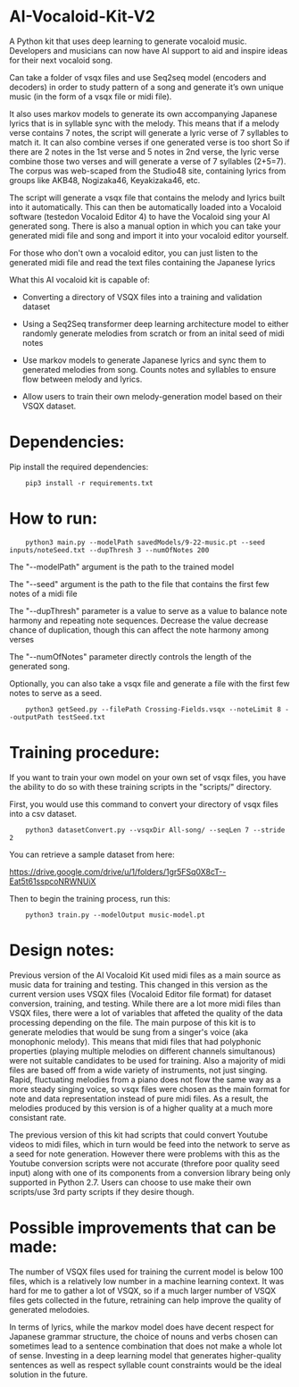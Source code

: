 # AI-Vocaloid-Kit-V2
A Python kit that uses deep learning to generate vocaloid music. Developers and musicians can now have AI support to aid and inspire ideas for their next vocaloid song.

Can take a folder of vsqx files and use Seq2seq model (encoders and decoders) in order to study pattern of a song and generate it’s own unique music (in the form of a vsqx file or midi file). 

It also uses markov models to generate its own accompanying Japanese lyrics that is in syllable sync with the melody. This means that if a melody verse contains 7 notes, the script will generate a lyric verse of 7 syllables to match it. It can also combine verses if one generated verse is too short So if there are 2 notes in the 1st verse and 5 notes in 2nd verse, the lyric verse combine those two verses and will generate a verse of 7 syllables (2+5=7). The corpus was web-scaped from the Studio48 site, containing lyrics from groups like AKB48, Nogizaka46, Keyakizaka46, etc.


The script will generate a vsqx file that contains the melody and lyrics built into it automatically. This can then be automatically loaded into a Vocaloid software (testedon Vocaloid Editor 4) to have the Vocaloid sing your AI generated song. There is also a manual option in which you can take your generated midi file
 and song and import it into your vocaloid editor yourself. 

For those who don't own a vocaloid editor, you can just listen to the generated midi file and read the text files containing the Japanese lyrics


What this AI vocaloid kit is capable of:
- Converting a directory of VSQX files into a training and validation dataset

- Using a Seq2Seq transformer deep learning architecture model to either randomly generate melodies from scratch or from an inital seed of midi notes

- Use markov models to generate Japanese lyrics and sync them to generated melodies from song. Counts notes and syllables to ensure flow between melody and lyrics.

- Allow users to train their own melody-generation model based on their VSQX dataset. 

# **Dependencies:**
Pip install the required dependencies:
```
	pip3 install -r requirements.txt
```


# **__How to run:__**
```
	python3 main.py --modelPath savedModels/9-22-music.pt --seed inputs/noteSeed.txt --dupThresh 3 --numOfNotes 200
```
The "--modelPath" argument is the path to the trained model

The "--seed" argument is the path to the file that contains the first few notes of a midi file

The "--dupThresh" parameter is a value to serve as a value to balance note harmony and repeating note sequences. Decrease the value decrease chance of duplication, though this can affect the note harmony among verses

The "--numOfNotes" parameter directly controls the length of the generated song.


Optionally, you can also take a vsqx file and generate a file with the first few notes to serve as a seed.
```
	python3 getSeed.py --filePath Crossing-Fields.vsqx --noteLimit 8 --outputPath testSeed.txt
```

# **__Training procedure:__**
If you want to train your own model on your own set of vsqx files, you have the ability to do so with these training scripts in the "scripts/" directory.

First, you would use this command to convert your directory of vsqx files into a csv dataset.
```
	python3 datasetConvert.py --vsqxDir All-song/ --seqLen 7 --stride 2
```
You can retrieve a sample dataset from here:

https://drive.google.com/drive/u/1/folders/1gr5FSq0X8cT--Eat5t61sspcoNRWNUiX

Then to begin the training process, run this:
```
	python3 train.py --modelOutput music-model.pt
```

# **__Design notes:__**
Previous version of the AI Vocaloid Kit used midi files as a main source as music data for training and testing. This changed in this version as the current version uses VSQX files (Vocaloid Editor file format) for dataset conversion, training, and testing. While there are a lot more midi files than VSQX files, there were a lot of variables that affeted the quality of the data processing depending on the file. The main purpose of this kit is to generate melodies that would be sung from a singer's voice (aka monophonic melody). This means that midi files that had polyphonic properties (playing multiple melodies on different channels simultanous) were not suitable candidates to be used for training. Also a majority of midi files are based off from a wide variety of instruments, not just singing. Rapid, fluctuating melodies from a piano does not flow the same way as a more steady singing voice, so vsqx files were chosen as the main format for note and data representation instead of pure midi files. As a result, the melodies produced by this version is of a higher quality at a much more consistant rate.

The previous version of this kit had scripts that could convert Youtube videos to midi files, which in turn would be feed into the network to serve as a seed for note generation. However there were problems with this as the Youtube conversion scripts were not accurate (threfore poor quality seed input) along with one of its components from a conversion library being only supported in Python 2.7. Users can choose to use make their own scripts/use 3rd party scripts if they desire though.

# **__Possible improvements that can be made:__**

The number of VSQX files used for training the current model is below 100 files, which is a relatively low number in a machine learning context. It was hard for me to gather a lot of VSQX, so if a much larger number of VSQX files gets collected in the future, retraining can help improve the quality of generated melodoies.

In terms of lyrics, while the markov model does have decent respect for Japanese grammar structure, the choice of nouns and verbs chosen can sometimes lead to a sentence combination that does not make a whole lot of sense. Investing in a deep learning model that generates higher-quality sentences as well as respect syllable count constraints would be the ideal solution in the future.    
